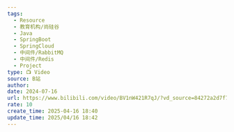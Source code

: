 ```yaml
---
tags:
  - Resource
  - 教育机构/尚硅谷
  - Java
  - SpringBoot
  - SpringCloud
  - 中间件/RabbitMQ
  - 中间件/Redis
  - Project
type: 📺 Video
source: B站
author: 
date: 2024-07-16
url: https://www.bilibili.com/video/BV1nW421R7qJ/?vd_source=84272a2d7f72158b38778819be5bc6ad
rate: 10
create_time: 2025-04-16 18:40
update_time: 2025/04/16 18:42
---
```

